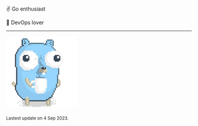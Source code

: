 :v: Go enthusiast

:muscle: DevOps lover

---

![Image alt text](/images/gopher_with_coffee.gif)


<sub>Lastest update on 4 Sep 2023.</sub>
